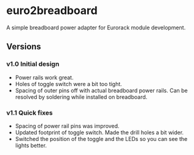 # euro2breadboard

A simple breadboard power adapter for Eurorack module development.

## Versions
### v1.0 Initial design
- Power rails work great.
- Holes of toggle switch were a bit too tight.
- Spacing of outer pins off with actual breadboard power rails. Can be resolved by soldering while installed on breadboard.

### v1.1 Quick fixes
- Spacing of power rail pins was improved.
- Updated footprint of toggle switch. Made the drill holes a bit wider.
- Switched the position of the toggle and the LEDs so you can see the lights better.

